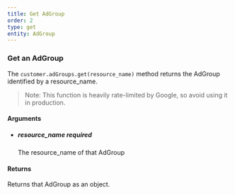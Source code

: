```yaml
---
title: Get AdGroup 
order: 2
type: get
entity: AdGroup 
---
```


### Get an AdGroup 

The `customer.adGroups.get(resource_name)` method returns the AdGroup identified by a resource_name. 

> Note: This function is heavily rate-limited by Google, so avoid using it in production.


#### Arguments

- ##### resource_name *required*
    The resource_name of that AdGroup


#### Returns

Returns that AdGroup as an object.
